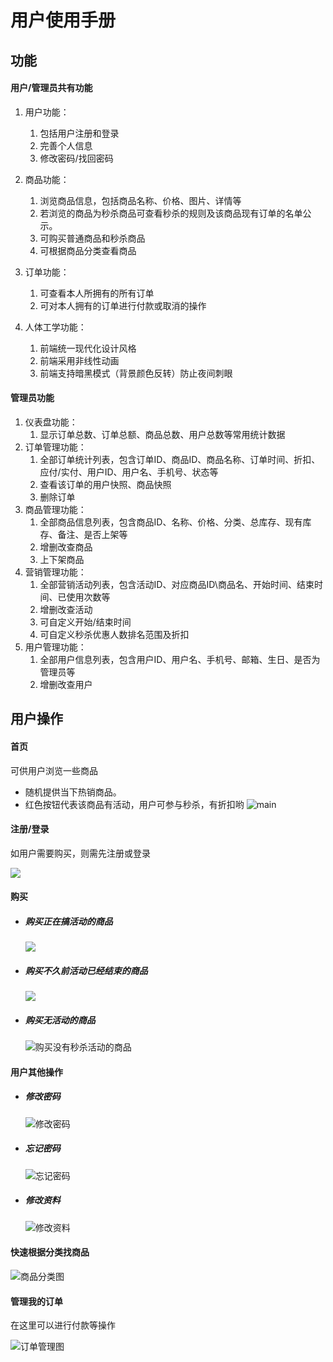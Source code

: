 # 用户使用手册

## 功能

#### 用户/管理员共有功能

1. 用户功能：
   1. 包括用户注册和登录
   2. 完善个人信息
   3. 修改密码/找回密码

2. 商品功能：
   1. 浏览商品信息，包括商品名称、价格、图片、详情等
   2. 若浏览的商品为秒杀商品可查看秒杀的规则及该商品现有订单的名单公示。
   3. 可购买普通商品和秒杀商品
   4. 可根据商品分类查看商品

3. 订单功能：
   1. 可查看本人所拥有的所有订单
   2. 可对本人拥有的订单进行付款或取消的操作

4. 人体工学功能：
   1. 前端统一现代化设计风格
   2. 前端采用非线性动画
   3. 前端支持暗黑模式（背景颜色反转）防止夜间刺眼

#### 管理员功能

1. 仪表盘功能：
   1. 显示订单总数、订单总额、商品总数、用户总数等常用统计数据
2. 订单管理功能：
   1. 全部订单统计列表，包含订单ID、商品ID、商品名称、订单时间、折扣、应付/实付、用户ID、用户名、手机号、状态等
   2. 查看该订单的用户快照、商品快照
   3. 删除订单
3. 商品管理功能：
   1. 全部商品信息列表，包含商品ID、名称、价格、分类、总库存、现有库存、备注、是否上架等
   2. 增删改查商品
   3. 上下架商品
4. 营销管理功能：
   1. 全部营销活动列表，包含活动ID、对应商品ID\商品名、开始时间、结束时间、已使用次数等
   2. 增删改查活动
   3. 可自定义开始/结束时间
   4. 可自定义秒杀优惠人数排名范围及折扣
5. 用户管理功能：
   1. 全部用户信息列表，包含用户ID、用户名、手机号、邮箱、生日、是否为管理员等
   2. 增删改查用户

## 用户操作

#### 首页
可供用户浏览一些商品
- 随机提供当下热销商品。
- 红色按钮代表该商品有活动，用户可参与秒杀，有折扣哟
  ![main](res\main.gif)

#### 注册/登录

如用户需要购买，则需先注册或登录

  ![](res\注册登录.gif)

#### 购买

- ##### 购买正在搞活动的商品

  ![](res\购买秒杀活动中的商品.gif)

- ##### 购买不久前活动已经结束的商品

  ![](res\购买秒杀活动结束的商品.gif)

- ##### 购买无活动的商品

  ![购买没有秒杀活动的商品](res\购买没有秒杀活动的商品.gif)

#### 用户其他操作

- ##### 修改密码
  ![修改密码](res\修改密码.gif)

- ##### 忘记密码

  ![忘记密码](res\忘记密码.gif)

- ##### 修改资料

  ![修改资料](res\修改资料.gif)

#### 快速根据分类找商品

![商品分类图](res\商品分类图.png)

#### 管理我的订单

在这里可以进行付款等操作

![订单管理图](res\订单管理图.png)

